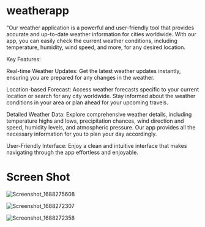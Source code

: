 # weatherapp

"Our weather application is a powerful and user-friendly tool that provides accurate and up-to-date weather information for cities worldwide. With our app, you can easily check the current weather conditions, including temperature, humidity, wind speed, and more, for any desired location.

Key Features:

Real-time Weather Updates: Get the latest weather updates instantly, ensuring you are prepared for any changes in the weather.

Location-based Forecast: Access weather forecasts specific to your current location or search for any city worldwide. Stay informed about the weather conditions in your area or plan ahead for your upcoming travels.

Detailed Weather Data: Explore comprehensive weather details, including temperature highs and lows, precipitation chances, wind direction and speed, humidity levels, and atmospheric pressure. Our app provides all the necessary information for you to plan your day accordingly.

User-Friendly Interface: Enjoy a clean and intuitive interface that makes navigating through the app effortless and enjoyable.

# Screen Shot

![Screenshot_1688275608](https://github.com/Imran-khattak/WeatherApp/assets/98551202/ac75540c-69ef-49e3-92f4-bb24dd5c08ec)


![Screenshot_1688272307](https://github.com/Imran-khattak/WeatherApp/assets/98551202/a4f1fe03-710b-4738-ac41-5433d10ee985)



![Screenshot_1688272358](https://github.com/Imran-khattak/WeatherApp/assets/98551202/48085105-803d-4f4d-a27c-1e1938cd10c6)

